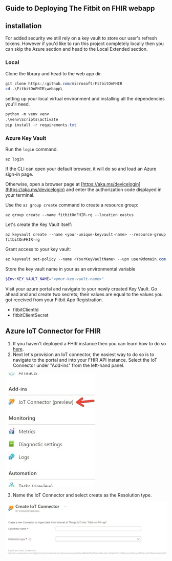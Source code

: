 ## Guide to Deploying The Fitbit on FHIR webapp

## installation 

For added security we still rely on a key vault to store our user's refresh tokens. However if you'd like to run this project completely locally then you can skip the Azure section and head to the Local Extended section. 

### Local

Clone the library and head to the web app dir.

```PowerShell
git clone https://github.com/microsoft/FitbitOnFHIR
cd .\FitbitOnFHIR\webapp\
```

setting up your local virtual environment and installing all the dependencies you'll need.

```PowerShell
python -m venv venv
.\venv\Scripts\activate
pip install -r requirements.txt
```

### Azure Key Vault

Run the `login` command.
```azurecli-interactive
az login
```

If the CLI can open your default browser, it will do so and load an Azure sign-in page.

Otherwise, open a browser page at [https://aka.ms/devicelogin](https://aka.ms/devicelogin) and enter the
authorization code displayed in your terminal.

Use the `az group create` command to create a resource group:

```azurecli-interactive
az group create --name fitbitOnFHIR-rg --location eastus
```

Let's create the Key Vault itself:

```azurecli-interactive
az keyvault create --name <your-unique-keyvault-name> --resource-group fitbitOnFHIR-rg
```

Grant access to your key vault:

```Powershell
az keyvault set-policy --name <YourKeyVaultName> --upn user@domain.com --secret-permissions delete get list set
```

Store the key vault name in your as an environmental variable


```Powershell
$Env:KEY_VAULT_NAME="<your-key-vault-name>"
```

Visit your azure portal and navigate to your newly created Key Vault. Go ahead and and create two secrets; their values are equal to the values you got received from your Fitbit App Registration.

- fitbitClientId
- fitbitClientSecret

## Azure IoT Connector for FHIR 

1. If you haven't deployed a FHIR instance then you can learn how to do so [here](https://docs.microsoft.com/en-us/azure/healthcare-apis/fhir-paas-cli-quickstart).
1. Next let's provision an IoT connector, the easiest way to do so is to navigate to the portal and into your FHIR API instance. Select the IoT Connector under "Add-ins" from the left-hand panel. 

![selecting the IoT Connector](../media/select-connector.jpg)

3. Name the IoT Connector and select create as the Resolution type.

![naming IoT Connector](../media/name-iot-connector.jpg)